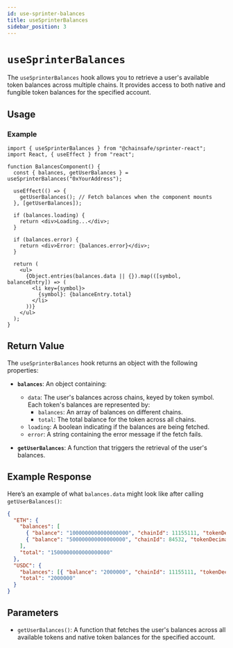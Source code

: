 ```yaml
---
id: use-sprinter-balances
title: useSprinterBalances
sidebar_position: 3
---
```


# `useSprinterBalances`

The `useSprinterBalances` hook allows you to retrieve a user's available token balances across multiple chains. It provides access to both native and fungible token balances for the specified account.

## Usage

### Example

```tsx
import { useSprinterBalances } from "@chainsafe/sprinter-react";
import React, { useEffect } from "react";

function BalancesComponent() {
  const { balances, getUserBalances } = useSprinterBalances("0xYourAddress");

  useEffect(() => {
    getUserBalances(); // Fetch balances when the component mounts
  }, [getUserBalances]);

  if (balances.loading) {
    return <div>Loading...</div>;
  }

  if (balances.error) {
    return <div>Error: {balances.error}</div>;
  }

  return (
    <ul>
      {Object.entries(balances.data || {}).map(([symbol, balanceEntry]) => (
        <li key={symbol}>
          {symbol}: {balanceEntry.total}
        </li>
      ))}
    </ul>
  );
}
```

## Return Value

The `useSprinterBalances` hook returns an object with the following properties:

- **`balances`**: An object containing:

  - `data`: The user's balances across chains, keyed by token symbol. Each token's balances are represented by:
    - `balances`: An array of balances on different chains.
    - `total`: The total balance for the token across all chains.
  - `loading`: A boolean indicating if the balances are being fetched.
  - `error`: A string containing the error message if the fetch fails.

- **`getUserBalances`**: A function that triggers the retrieval of the user's balances.

## Example Response

Here’s an example of what `balances.data` might look like after calling `getUserBalances()`:

```json
{
  "ETH": {
    "balances": [
      { "balance": "1000000000000000000", "chainId": 11155111, "tokenDecimals": 18 },
      { "balance": "500000000000000000", "chainId": 84532, "tokenDecimals": 18 }
    ],
    "total": "1500000000000000000"
  },
  "USDC": {
    "balances": [{ "balance": "2000000", "chainId": 11155111, "tokenDecimals": 6 }],
    "total": "2000000"
  }
}
```

## Parameters

- `getUserBalances()`: A function that fetches the user's balances across all available tokens and native token balances for the specified account.
